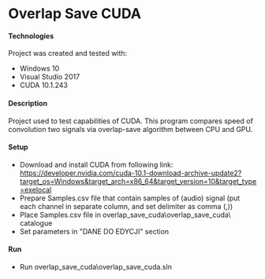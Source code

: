 # Overlap Save CUDA


#### Technologies
Project was created and tested with:
* Windows 10
* Visual Studio 2017
* CUDA 10.1.243


#### Description
Project used to test capabilities of CUDA. This program compares speed of convolution two signals via overlap-save algorithm between CPU and GPU.


#### Setup
- Download and install CUDA from following link:
https://developer.nvidia.com/cuda-10.1-download-archive-update2?target_os=Windows&target_arch=x86_64&target_version=10&target_type=exelocal 
- Prepare Samples.csv file that contain samples of (audio) signal (put each channel in separate column, and set delimiter as comma (,)) 
- Place Samples.csv file in overlap_save_cuda\overlap_save_cuda\ catalogue
- Set parameters in "DANE DO EDYCJI" section


#### Run
- Run overlap_save_cuda\overlap_save_cuda.sln